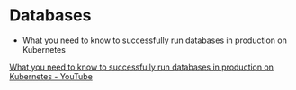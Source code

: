 # Databases

- What you need to know to successfully run databases in production on Kubernetes

[What you need to know to successfully run databases in production on Kubernetes - YouTube](https://www.youtube.com/watch?v=61WexvBcS2s)

